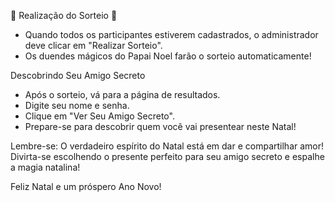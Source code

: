

 🦌 Realização do Sorteio 🦌
   - Quando todos os participantes estiverem cadastrados, o administrador deve clicar em "Realizar Sorteio".
   - Os duendes mágicos do Papai Noel farão o sorteio automaticamente!

Descobrindo Seu Amigo Secreto 
   - Após o sorteio, vá para a página de resultados.
   - Digite seu nome e senha.
   - Clique em "Ver Seu Amigo Secreto".
   - Prepare-se para descobrir quem você vai presentear neste Natal!

Lembre-se: O verdadeiro espírito do Natal está em dar e compartilhar amor! 
Divirta-se escolhendo o presente perfeito para seu amigo secreto e 
espalhe a magia natalina!

Feliz Natal e um próspero Ano Novo!
<!---
Leonardo-rpg/Leonardo-rpg is a ✨ special ✨ repository because its `README.md` (this file) appears on your GitHub profile.
You can click the Preview link to take a look at your changes.
--->
